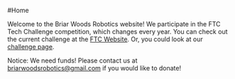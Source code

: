#Home

Welcome to the Briar Woods Robotics website! We participate in the FTC Tech Challenge competition, which changes every year. You can check out the current challenge at the [FTC Website](http://www.usfirst.org/roboticsprograms/ftc/game). Or, you could look at our [challenge page](challenge.php). 

Notice: We need funds! Please contact us at briarwoodsrobotics@gmail.com if you would like to donate! 

